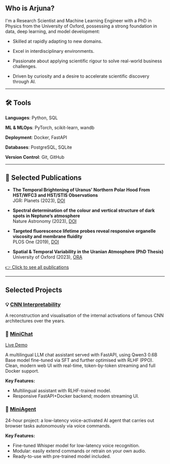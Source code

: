 ## Who is Arjuna?

I'm a Research Scientist and Machine Learning Engineer with a PhD in Physics from the University of Oxford, possessing a strong foundation in data, deep learning, and model development:

+ Skilled at rapidly adapting to new domains.

+ Excel in interdisciplinary environments.

+ Passionate about applying scientific rigour to solve real-world business challenges.
  
+ Driven by curiosity and a desire to accelerate scientific discovery through AI.

---

## 🛠 Tools

**Languages**: Python, SQL

**ML & MLOps**: PyTorch, scikit-learn, wandb

**Deployment**: Docker, FastAPI

**Databases**: PostgreSQL, SQLite

**Version Control**: Git, GitHub

---

## 🧪 Selected Publications

- **The Temporal Brightening of Uranus' Northern Polar Hood From HST/WFC3 and HST/STIS Observations**  
  JGR: Planets (2023), [DOI](https://doi.org/10.1029/2023JE007904)

- **Spectral determination of the colour and vertical structure of dark spots in Neptune’s atmosphere**  
  Nature Astronomy (2023), [DOI](https://doi.org/10.1038/s41550-023-02047-0)

- **Targeted fluorescence lifetime probes reveal responsive organelle viscosity and membrane fluidity**  
  PLOS One (2019), [DOI](https://doi.org/10.1371/journal.pone.0211165)

- **Spatial & Temporal Variability in the Uranian Atmosphere (PhD Thesis)**  
  University of Oxford (2023), [ORA](https://ora.ox.ac.uk/objects/uuid:cd3a6bb2-bb91-483c-99b7-a382b485416b)

[👉 Click to see all publications](https://orcid.org/0000-0003-1482-9306)

---

## Selected Projects

### 💡 [CNN Interpretability](https://github.com/ajamesl/cnn-interpretability)

A reconstruction and visualisation of the internal activations of famous CNN architectures over the years.


### 💬 [MiniChat](https://github.com/ajamesl/mini-chat-llm)
[Live Demo](http://65.109.84.92:7000/)

A multilingual LLM chat assistant served with FastAPI, using Qwen3 0.6B Base model fine-tuned via SFT and further optimised with RLHF (PPO). Clean, modern web UI with real-time, token-by-token streaming and full Docker support.

**Key Features:**
- Multilingual assistant with RLHF-trained model.
- Responsive FastAPI+Docker backend; modern streaming UI.


### 🤖 [MiniAgent](https://github.com/ajamesl/mini-whisper-agent)

24-hour project: a low-latency voice-activated AI agent that carries out browser tasks autonomously via voice commands.

**Key Features:**
- Fine-tuned Whisper model for low-latency voice recognition.
- Modular: easily extend commands or retrain on your own audio.
- Ready-to-use with pre-trained model included.
